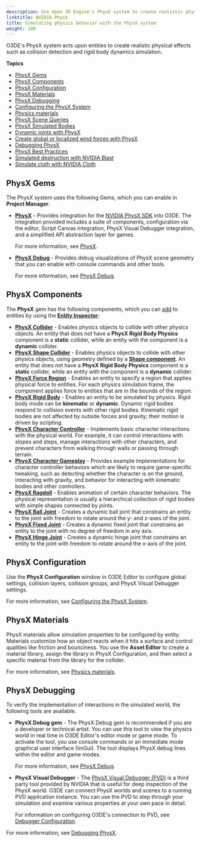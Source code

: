 ```yaml
---
description: Use Open 3D Engine's PhysX system to create realistic physical effects such as collision detection and rigid body dynamics simulation. 
linktitle: NVIDIA PhysX
title: Simulating physics behavior with the PhysX system
weight: 100
---
```


O3DE's PhysX system acts upon entities to create realistic physical effects such as collision detection and rigid body dynamics simulation. 

**Topics**
+ [PhysX Gems](#physx-gems)
+ [PhysX Components](#physx-components)
+ [PhysX Configuration](#physx-configuration)
+ [PhysX Materials](#physx-materials)
+ [PhysX Debugging](#physx-debugging)
+ [Configuring the PhysX System](/docs/user-guide/interactivity/physics/nvidia-physx/configuring/)
+ [Physics materials](/docs/user-guide/interactivity/physics/nvidia-physx/materials.md)
+ [PhysX Scene Queries](/docs/user-guide/interactivity/physics/nvidia-physx/scene-queries.md)
+ [PhysX Simulated Bodies](/docs/user-guide/interactivity/physics/nvidia-physx/simulated-bodies.md)
+ [Dynamic joints with PhysX](/docs/user-guide/interactivity/physics/nvidia-physx/joint-intro.md)
+ [Create global or localized wind forces with PhysX](/docs/user-guide/interactivity/physics/nvidia-physx/wind-provider.md)
+ [Debugging PhysX](/docs/user-guide/interactivity/physics/debugging.md)
+ [PhysX Best Practices](/docs/user-guide/interactivity/physics/nvidia-physx/best-practices.md)
+ [Simulated destruction with NVIDIA Blast](/docs/user-guide/interactivity/physics/nvidia-blast/)
+ [Simulate cloth with NVIDIA Cloth](/docs/user-guide/interactivity/physics/nvidia-cloth/)

## PhysX Gems 

The PhysX system uses the following Gems, which you can enable in **Project Manager**.

+ **[PhysX](/docs/user-guide/gems/reference/physics/nvidia/physx/)** - Provides integration for the [NVIDIA PhysX SDK](https://developer.nvidia.com/physx-sdk) into O3DE. The integration provided includes a suite of components, configuration via the editor, Script Canvas integration, PhysX Visual Debugger integration, and a simplified API abstraction layer for games.

  For more information, see [PhysX](/docs/user-guide/gems/reference/physics/nvidia/physx/).
+ **[PhysX Debug](/docs/user-guide/gems/reference/physics/nvidia/physx-debug/)** - Provides debug visualizations of PhysX scene geometry that you can enable with console commands and other tools.

  For more information, see [PhysX Debug](/docs/user-guide/gems/reference/physics/nvidia/physx-debug/).

## PhysX Components 

The **PhysX** gem has the following components, which you can [add](/docs/user-guide/components/reference/#adding-components-to-an-entity) to entities by using the [**Entity Inspector**](/docs/user-guide/editor/entity-inspector.md):
+ **[PhysX Collider](/docs/user-guide/components/reference/physx/collider/)** - Enables physics objects to collide with other physics objects. An entity that does not have a **PhysX Rigid Body Physics** component is a **static** collider, while an entity with the component is a **dynamic** collider.
+ **[PhysX Shape Collider](/docs/user-guide/components/reference/physx/shape-collider/)** - Enables physics objects to collide with other physics objects, using geometry defined by a **[Shape component](/docs/user-guide/components/reference/shape/)**. An entity that does not have a **PhysX Rigid Body Physics** component is a **static** collider, while an entity with the component is a **dynamic** collider.
+ **[PhysX Force Region](/docs/user-guide/components/reference/physx/force-region/)** - Enables an entity to specify a region that applies physical force to entities. For each physics simulation frame, the component applies force to entities that are in the bounds of the region.
+ **[PhysX Rigid Body](/docs/user-guide/components/reference/physx/rigid-body-physics/)** - Enables an entity to be simulated by physics. Rigid body mode can be **kinematic** or **dynamic**. Dynamic rigid bodies respond to collision events with other rigid bodies. Kinematic rigid bodies are not affected by outside forces and gravity; their motion is driven by scripting.
+ **[PhysX Character Controller](/docs/user-guide/components/reference/physx/character-controller/)** - Implements basic character interactions with the physical world. For example, it can control interactions with slopes and steps, manage interactions with other characters, and prevent characters from walking through walls or passing through terrain.
+ **[PhysX Character Gameplay](/docs/user-guide/components/reference/physx/character-gameplay/)** - Provides example implementations for character controller behaviors which are likely to require game-specific tweaking, such as detecting whether the character is on the ground, interacting with gravity, and behavior for interacting with kinematic bodies and other controllers. 
+ **[PhysX Ragdoll](/docs/user-guide/components/reference/physx/ragdoll/)** - Enables animation of certain character behaviors. The physical representation is usually a hierarchical collection of rigid bodies with simple shapes connected by joints.
+ **[PhysX Ball Joint](/docs/user-guide/components/reference/physx/ball-joint/)** - Creates a dynamic ball joint that constrains an entity to the joint with freedom to rotate around the y- and z-axes of the joint.
+ **[PhysX Fixed Joint](/docs/user-guide/components/reference/physx/fixed-joint/)** - Creates a dynamic fixed joint that constrains an entity to the joint with no degree of freedom in any axis.
+ **[PhysX Hinge Joint](/docs/user-guide/components/reference/physx/hinge-joint/)** - Creates a dynamic hinge joint that constrains an entity to the joint with freedom to rotate around the x-axis of the joint.

## PhysX Configuration 

Use the **PhysX Configuration** window in O3DE Editor to configure global settings, collision layers, collision groups, and PhysX Visual Debugger settings.

For more information, see [Configuring the PhysX System](/docs/user-guide/interactivity/physics/nvidia-physx/configuring/).

## PhysX Materials 

PhysX materials allow simulation properties to be configured by entity. Materials customize how an object reacts when it hits a surface and control qualities like friction and bounciness. You use the **Asset Editor** to create a material library, assign the library in PhysX Configuration, and then select a specific material from the library for the collider.

For more information, see [Physics materials](/docs/user-guide/interactivity/physics/nvidia-physx/materials.md).

## PhysX Debugging 

To verify the implementation of interactions in the simulated world, the following tools are available.
+ **PhysX Debug gem** - The PhysX Debug gem is recommended if you are a developer or technical artist. You can use this tool to view the physics world in real time in O3DE Editor's editor mode or game mode. To activate the tool, you use console commands or an immediate mode graphical user interface (ImGui). The tool displays PhysX debug lines within the editor and game modes.

  For more information, see [PhysX Debug](/docs/user-guide/gems/reference/physics/nvidia/physx-debug/).
+ **PhysX Visual Debugger** - The [PhysX Visual Debugger (PVD)](https://developer.nvidia.com/physx-visual-debugger) is a third party tool provided by NVIDIA that is useful for deep inspection of the PhysX world. O3DE can connect PhysX worlds and scenes to a running PVD application instance. You can use the PVD to step through your simulation and examine various properties at your own pace in detail.

  For information on configuring O3DE's connection to PVD, see [Debugger Configuration](/docs/user-guide/interactivity/physics/nvidia-physx/configuring/configuration-debugger.md).

For more information, see [Debugging PhysX](/docs/user-guide/interactivity/physics/debugging.md).
